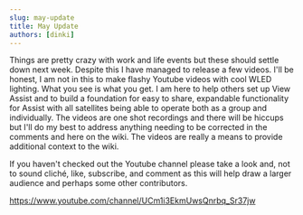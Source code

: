 ```yaml
---
slug: may-update
title: May Update
authors: [dinki]
---
```

Things are pretty crazy with work and life events but these should settle down next week.  Despite this I have managed to release a few videos.  I'll be honest, I am not in this to make flashy Youtube videos with cool WLED lighting.  What you see is what you get.  I am here to help others set up View Assist and to build a foundation for easy to share, expandable functionality for Assist with all satellites being able to operate both as a group and individually.  The videos are one shot recordings and there will be hiccups but I'll do my best to address anything needing to be corrected in the comments and here on the wiki.  The videos are really a means to provide additional context to the wiki.

If you haven't checked out the Youtube channel please take a look and, not to sound cliché, like, subscribe, and comment as this will help draw a larger audience and perhaps some other contributors.  

https://www.youtube.com/channel/UCm1i3EkmUwsQnrbq_Sr37jw
